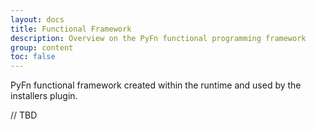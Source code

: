 ```yaml
---
layout: docs
title: Functional Framework
description: Overview on the PyFn functional programming framework
group: content
toc: false
---
```


PyFn functional framework created within the runtime and used by the installers plugin.

// TBD 